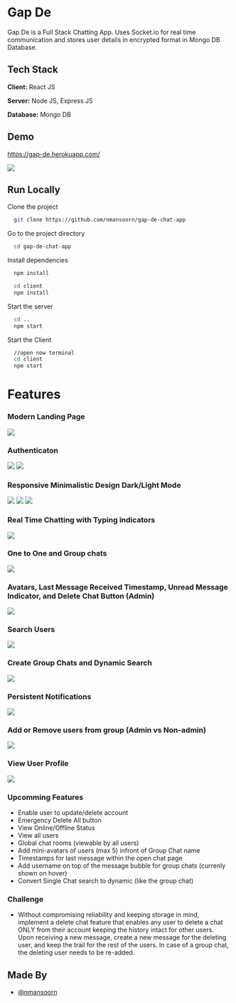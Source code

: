
# Gap De

Gap De is a Full Stack Chatting App.
Uses Socket.io for real time communication and stores user details in encrypted format in Mongo DB Database.
## Tech Stack

**Client:** React JS

**Server:** Node JS, Express JS

**Database:** Mongo DB
  
## Demo

https://gap-de.herokuapp.com/

![](https://github.com/nmansoorn/gap-de-chat-app/blob/master/screenshots/group%20%2B%20notif.PNG)
## Run Locally

Clone the project

```bash
  git clone https://github.com/nmansoorn/gap-de-chat-app
```

Go to the project directory

```bash
  cd gap-de-chat-app
```

Install dependencies

```bash
  npm install
```

```bash
  cd client
  npm install
```

Start the server

```bash
  cd ..
  npm start
```
Start the Client

```bash
  //open now terminal
  cd client
  npm start
```

  
# Features

### Modern Landing Page
![](https://github.com/nmansoorn/gap-de-chat-app/blob/master/screenshots/login.PNG)
### Authenticaton
![](https://github.com/nmansoorn/gap-de-chat-app/blob/master/screenshots/login.PNG)
![](https://github.com/nmansoorn/gap-de-chat-app/blob/master/screenshots/signup.PNG)
### Responsive Minimalistic Design Dark/Light Mode
![](https://github.com/nmansoorn/gap-de-chat-app/blob/master/screenshots/real-time.PNG)
![](https://github.com/nmansoorn/gap-de-chat-app/blob/master/screenshots/real-time.PNG)
![](https://github.com/nmansoorn/gap-de-chat-app/blob/master/screenshots/real-time.PNG)
### Real Time Chatting with Typing indicators
![](https://github.com/nmansoorn/gap-de-chat-app/blob/master/screenshots/real-time.PNG)
### One to One and Group chats
![](https://github.com/nmansoorn/gap-de-chat-app/blob/master/screenshots/mainscreen.PNG)
### Avatars, Last Message Received Timestamp, Unread Message Indicator, and Delete Chat Button (Admin)
![](https://github.com/nmansoorn/gap-de-chat-app/blob/master/screenshots/mainscreen.PNG)
### Search Users
![](https://github.com/nmansoorn/gap-de-chat-app/blob/master/screenshots/search.PNG)
### Create Group Chats and Dynamic Search
![](https://github.com/nmansoorn/gap-de-chat-app/blob/master/screenshots/new%20grp.PNG)
### Persistent Notifications
![](https://github.com/nmansoorn/gap-de-chat-app/blob/master/screenshots/group%20%2B%20notif.PNG)
### Add or Remove users from group (Admin vs Non-admin)
![](https://github.com/nmansoorn/gap-de-chat-app/blob/master/screenshots/add%20rem.PNG)
### View User Profile
![](https://github.com/nmansoorn/gap-de-chat-app/blob/master/screenshots/profile.PNG)

### Upcomming Features
- Enable user to update/delete account
- Emergency Delete All button
- View Online/Offline Status
- View all users
- Global chat rooms (viewable by all users)
- Add mini-avatars of users (max 5) infront of Group Chat name
- Timestamps for last message within the open chat page
- Add username on top of the message bubble for group chats (currenly shown on hover)
- Convert Single Chat search to dynamic (like the group chat)


### Challenge
- Without compromising reliability and keeping storage in mind, implement a delete chat feature that enables any user to delete a chat ONLY from their account keeping the history intact for other users. Upon receiving a new message, create a new message for the deleting user, and keep the trail for the rest of the users. In case of a group chat, the deleting user needs to be re-added.

## Made By
- [@nmansoorn](https://github.com/nmansoorn)

  
